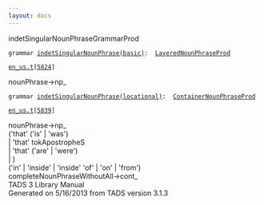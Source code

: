 ```yaml
---
layout: docs
---
```

<span class="title">indetSingularNounPhrase</span><span class="type">GrammarProd</span>

`grammar `<span class="classExtLink">[`indetSingularNounPhrase(basic)`](../object/indetSingularNounPhrase(basic).html)</span>` :   `[`LayeredNounPhraseProd`](../object/LayeredNounPhraseProd.html)

[`en_us.t`](../file/en_us.t.html)`[`[`5824`](../source/en_us.t.html#5824)`]`



nounPhrase-\>np\_  



`grammar `<span class="classExtLink">[`indetSingularNounPhrase(locational)`](../object/indetSingularNounPhrase(locational).html)</span>` :   `[`ContainerNounPhraseProd`](../object/ContainerNounPhraseProd.html)

[`en_us.t`](../file/en_us.t.html)`[`[`5839`](../source/en_us.t.html#5839)`]`



nounPhrase-\>np\_  
('that' ('is' \| 'was')  
\| 'that' tokApostropheS  
\| 'that' ('are' \| 'were')  
\| )  
('in' \| 'inside' \| 'inside' 'of' \| 'on' \| 'from')  
completeNounPhraseWithoutAll-\>cont\_  
TADS 3 Library Manual  
Generated on 5/16/2013 from TADS version 3.1.3


